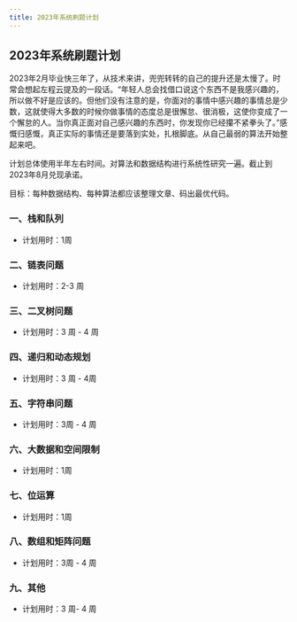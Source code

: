 ```yaml
---
title: 2023年系统刷题计划
---
```


## 2023年系统刷题计划

2023年2月毕业快三年了，从技术来讲，兜兜转转的自己的提升还是太慢了。时常会想起左程云提及的一段话。“年轻人总会找借口说这个东西不是我感兴趣的，所以做不好是应该的。但他们没有注意的是，你面对的事情中感兴趣的事情总是少数，这就使得大多数的时候你做事情的态度总是很懈怠、很消极，这使你变成了一个懈怠的人。当你真正面对自己感兴趣的东西时，你发现你已经攥不紧拳头了。”感慨归感慨，真正实际的事情还是要落到实处，扎根脚底。从自己最弱的算法开始整起来吧。

计划总体使用半年左右时间。对算法和数据结构进行系统性研究一遍。截止到 2023年8月兑现承诺。

目标：每种数据结构、每种算法都应该整理文章、码出最优代码。

### 一、栈和队列

- 计划用时：1周

### 二、链表问题

- 计划用时：2-3 周

### 三、二叉树问题

- 计划用时：3 周 - 4 周

### 四、递归和动态规划

- 计划用时：3 周 - 4周

### 五、字符串问题

- 计划用时：3周 - 4 周

### 六、大数据和空间限制

- 计划用时：1周

### 七、位运算

- 计划用时：1周

### 八、数组和矩阵问题

- 计划用时：3周 - 4 周

### 九、其他

- 计划用时：3 周- 4 周